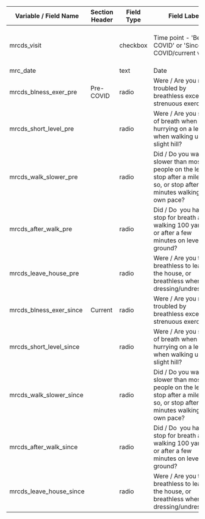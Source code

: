 | Variable / Field Name      | Section Header | Field Type | Field Label                                                                                                                    | Choices or Calculations                          |
| -------------------------- | -------------- | ---------- | ------------------------------------------------------------------------------------------------------------------------------ | ------------------------------------------------ |
| mrcds\_visit               |                | checkbox   | Time point - 'Before COVID' or 'Since COVID/current visit'                                                                     | 1, Before COVID ; 2, Since COVID / Current visit |
| mrc\_date                  |                | text       | Date                                                                                                                           |                                                  |
| mrcds\_blness\_exer\_pre   | Pre-COVID      | radio      | Were / Are you not troubled by breathless except on strenuous exercise                                                         | 1, Yes ; 0, No                                   |
| mrcds\_short\_level\_pre   |                | radio      | Were / Are you short of breath when hurrying on a level or when walking up a slight hill?                                      | 1, Yes ; 0, No                                   |
| mrcds\_walk\_slower\_pre   |                | radio      | Did / Do you walk slower than most people on the level, stop after a mile or so, or stop after 15 minutes walking at own pace? | 1, Yes ; 0, No                                   |
| mrcds\_after\_walk\_pre    |                | radio      | Did / Do  you have to stop for breath after walking 100 yards, or after a few minutes on level ground?                         | 1, Yes ; 0, No                                   |
| mrcds\_leave\_house\_pre   |                | radio      | Were / Are you too breathless to leave the house, or breathless when dressing/undressing?                                      | 1, Yes ; 0, No                                   |
| mrcds\_blness\_exer\_since | Current        | radio      | Were / Are you not troubled by breathless except on strenuous exercise                                                         | 1, Yes ; 0, No                                   |
| mrcds\_short\_level\_since |                | radio      | Were / Are you short of breath when hurrying on a level or when walking up a slight hill?                                      | 1, Yes ; 0, No                                   |
| mrcds\_walk\_slower\_since |                | radio      | Did / Do you walk slower than most people on the level, stop after a mile or so, or stop after 15 minutes walking at own pace? | 1, Yes ; 0, No                                   |
| mrcds\_after\_walk\_since  |                | radio      | Did / Do  you have to stop for breath after walking 100 yards, or after a few minutes on level ground?                         | 1, Yes ; 0, No                                   |
| mrcds\_leave\_house\_since |                | radio      | Were / Are you too breathless to leave the house, or breathless when dressing/undressing?                                      | 1, Yes ; 0, No                                   |
